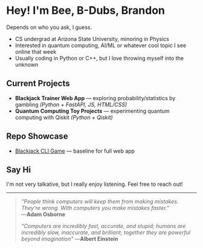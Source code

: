 # Hey! I'm Bee, B-Dubs, Brandon  
Depends on who you ask, I guess.

- CS undergrad at Arizona State University, minoring in Physics  
- Interested in quantum computing, AI/ML or whatever cool topic I see online that week  
- Usually coding in Python or C++, but I love throwing myself into the unknown  

## Current Projects  
- **Blackjack Trainer Web App** — exploring probability/statistics by gambling *(Python + FastAPI, JS, HTML/CSS)*  
- **Quantum Computing Toy Projects** — experimenting quantum computing with Qiskit  *(Python + Qiskit)*

## Repo Showcase  
- [Blackjack CLI Game](https://github.com/Washington-Dev983/BlackJack-Trainer) — baseline for full web app  

## Say Hi  
I'm not very talkative, but I really enjoy listening. Feel free to reach out!

---

> *"People think computers will keep them from making mistakes. They're wrong. With computers you make mistakes faster."*  
> —**Adam Osborne**
>
> *"Computers are incredibly fast, accurate, and stupid; humans are incredibly slow, inaccurate, and brilliant; together they are powerful beyond imagination"*
> —**Albert Einstein**

